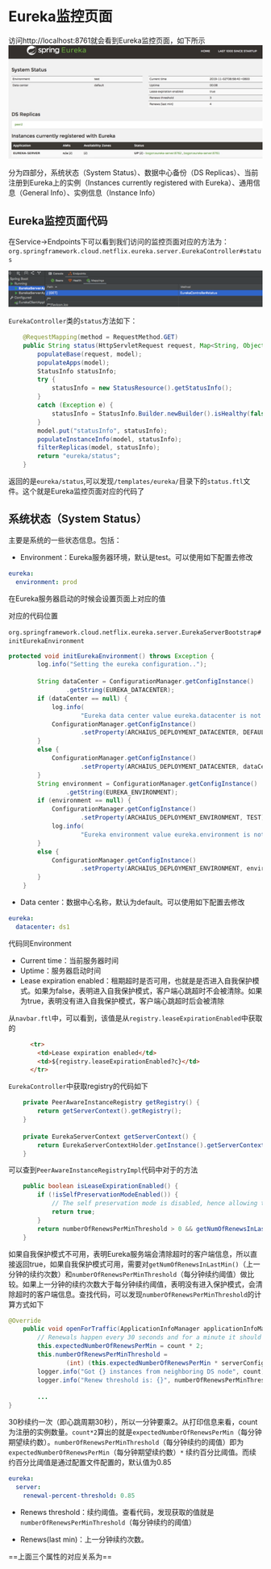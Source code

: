 # Eureka监控页面

访问http://localhost:8761就会看到Eureka监控页面，如下所示
![eureka-monitor](../../screenshot/spring-cloud/eureka-monitor.png)

分为四部分，系统状态（System Status）、数据中心备份（DS Replicas）、当前注册到Eureka上的实例（Instances currently registered with Eureka）、通用信息（General Info）、实例信息（Instance Info）

## Eureka监控页面代码

在Service->Endpoints下可以看到我们访问的监控页面对应的方法为：`org.springframework.cloud.netflix.eureka.server.EurekaController#status`

![eureka-endpoints](../../screenshot/spring-cloud/eureka-endpoints.png)

`EurekaController`类的`status`方法如下：

```java
	@RequestMapping(method = RequestMethod.GET)
	public String status(HttpServletRequest request, Map<String, Object> model) {
		populateBase(request, model);
		populateApps(model);
		StatusInfo statusInfo;
		try {
			statusInfo = new StatusResource().getStatusInfo();
		}
		catch (Exception e) {
			statusInfo = StatusInfo.Builder.newBuilder().isHealthy(false).build();
		}
		model.put("statusInfo", statusInfo);
		populateInstanceInfo(model, statusInfo);
		filterReplicas(model, statusInfo);
		return "eureka/status";
	}
```

返回的是`eureka/status`,可以发现`/templates/eureka/`目录下的`status.ftl`文件。这个就是Eureka监控页面对应的代码了

## 系统状态（System Status）

主要是系统的一些状态信息。包括：

* Environment：Eureka服务器环境，默认是test。可以使用如下配置去修改

```yaml
eureka:
  environment: prod
```

在Eureka服务器启动的时候会设置页面上对应的值

对应的代码位置

`org.springframework.cloud.netflix.eureka.server.EurekaServerBootstrap#initEurekaEnvironment`

```java
protected void initEurekaEnvironment() throws Exception {
		log.info("Setting the eureka configuration..");

		String dataCenter = ConfigurationManager.getConfigInstance()
				.getString(EUREKA_DATACENTER);
		if (dataCenter == null) {
			log.info(
					"Eureka data center value eureka.datacenter is not set, defaulting to default");
			ConfigurationManager.getConfigInstance()
					.setProperty(ARCHAIUS_DEPLOYMENT_DATACENTER, DEFAULT);
		}
		else {
			ConfigurationManager.getConfigInstance()
					.setProperty(ARCHAIUS_DEPLOYMENT_DATACENTER, dataCenter);
		}
		String environment = ConfigurationManager.getConfigInstance()
				.getString(EUREKA_ENVIRONMENT);
		if (environment == null) {
			ConfigurationManager.getConfigInstance()
					.setProperty(ARCHAIUS_DEPLOYMENT_ENVIRONMENT, TEST);
			log.info(
					"Eureka environment value eureka.environment is not set, defaulting to test");
		}
		else {
			ConfigurationManager.getConfigInstance()
					.setProperty(ARCHAIUS_DEPLOYMENT_ENVIRONMENT, environment);
		}
	}
```
    
*  Data center：数据中心名称，默认为default。可以使用如下配置去修改

```yaml
eureka:
  datacenter: ds1
```

代码同Environment

* Current time：当前服务器时间
* Uptime：服务器启动时间
* Lease expiration enabled：租期超时是否可用，也就是是否进入自我保护模式。如果为false，表明进入自我保护模式，客户端心跳超时不会被清除。如果为true，表明没有进入自我保护模式，客户端心跳超时后会被清除

从`navbar.ftl`中，可以看到，该值是从`registry.leaseExpirationEnabled`中获取的

```html
      <tr>
        <td>Lease expiration enabled</td>
        <td>${registry.leaseExpirationEnabled?c}</td>
      </tr>
```

`EurekaController`中获取registry的代码如下

```java
	private PeerAwareInstanceRegistry getRegistry() {
		return getServerContext().getRegistry();
	}

	private EurekaServerContext getServerContext() {
		return EurekaServerContextHolder.getInstance().getServerContext();
	}
```

可以查到`PeerAwareInstanceRegistryImpl`代码中对于的方法

```java
    public boolean isLeaseExpirationEnabled() {
        if (!isSelfPreservationModeEnabled()) {
            // The self preservation mode is disabled, hence allowing the instances to expire.
            return true;
        }
        return numberOfRenewsPerMinThreshold > 0 && getNumOfRenewsInLastMin() > numberOfRenewsPerMinThreshold;
    }
```

如果自我保护模式不可用，表明Eureka服务端会清除超时的客户端信息，所以直接返回true，如果自我保护模式可用，需要对`getNumOfRenewsInLastMin()`（上一分钟的续约次数）和`numberOfRenewsPerMinThreshold`（每分钟续约阈值）做比较。如果上一分钟的续约次数大于每分钟续约阈值，表明没有进入保护模式，会清除超时的客户端信息。查找代码，可以发现`numberOfRenewsPerMinThreshold`的计算方式如下

```java
@Override
    public void openForTraffic(ApplicationInfoManager applicationInfoManager, int count) {
        // Renewals happen every 30 seconds and for a minute it should be a factor of 2.
        this.expectedNumberOfRenewsPerMin = count * 2;
        this.numberOfRenewsPerMinThreshold =
                (int) (this.expectedNumberOfRenewsPerMin * serverConfig.getRenewalPercentThreshold());
        logger.info("Got {} instances from neighboring DS node", count);
        logger.info("Renew threshold is: {}", numberOfRenewsPerMinThreshold);
        
        ...        
}
```

30秒续约一次（即心跳周期30秒），所以一分钟要乘2。从打印信息来看，count为注册的实例数量。`count*2`算出的就是`expectedNumberOfRenewsPerMin`（每分钟期望续约数）。`numberOfRenewsPerMinThreshold`（每分钟续约的阈值）即为`expectedNumberOfRenewsPerMin`（每分钟期望续约数）`*` 续约百分比阈值。而续约百分比阈值是通过配置文件配置的，默认值为0.85

```yaml
eureka:
  server:
    renewal-percent-threshold: 0.85
```

* Renews threshold：续约阈值。查看代码，发现获取的值就是`numberOfRenewsPerMinThreshold`（每分钟续约的阈值）

* Renews(last min)：上一分钟续约次数。

==上面三个属性的对应关系为==


